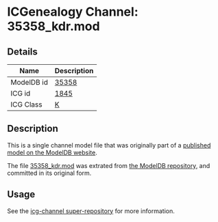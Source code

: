 # ICGenealogy Channel: 35358\_kdr.mod

## Details

Name | Description
---- | -----------
ModelDB id | [35358](http://senselab.med.yale.edu/ModelDB/ShowModel.cshtml?model=35358)
ICG id | [1845](http://icg.neurotheory.ox.ac.uk/channels/1/1845)
ICG Class | [K](http://icg.neurotheory.ox.ac.uk/channels/1)

## Description

This is a single channel model file that was originally part of a [published model on the ModelDB website](http://senselab.med.yale.edu/mModelDB/ShowModel.cshtml?model=35358).

The file [35358\_kdr.mod](35358_kdr.mod) was extrated from [the ModelDB repository](http://senselab.med.yale.edu/ModelDB/ShowModel.cshtml?model=35358), and committed in its original form.

## Usage

See the [icg-channel super-repository](https://github.com/icgenealogy/icg-channels) for more information.